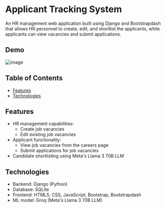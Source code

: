
# Applicant Tracking System

An HR management web application built using Django and Bootstrapdash that allows HR personnel to create, edit, and shortlist the applicants, while applicants can view vacancies and submit applications.

## Demo

![image](https://github.com/user-attachments/assets/d8905207-8b49-4dcd-a8ac-09bc04aedf2e)



## Table of Contents
- [Features](#features)
- [Technologies](#technologies)

## Features
- HR management capabilities:
  - Create job vacancies
  - Edit existing job vacancies
- Applicant functionality:
  - View job vacancies from the careers page
  - Submit applications for job vacancies
- Candidate shortlisting using Meta's Llama 3 70B LLM

## Technologies
- Backend: Django (Python)
- Database: SQLite
- Frontend: HTML5, CSS, JavaScript, Bootstrap, Bootstrapdash
- ML model: Groq (Meta's Llama 3 70B LLM)


